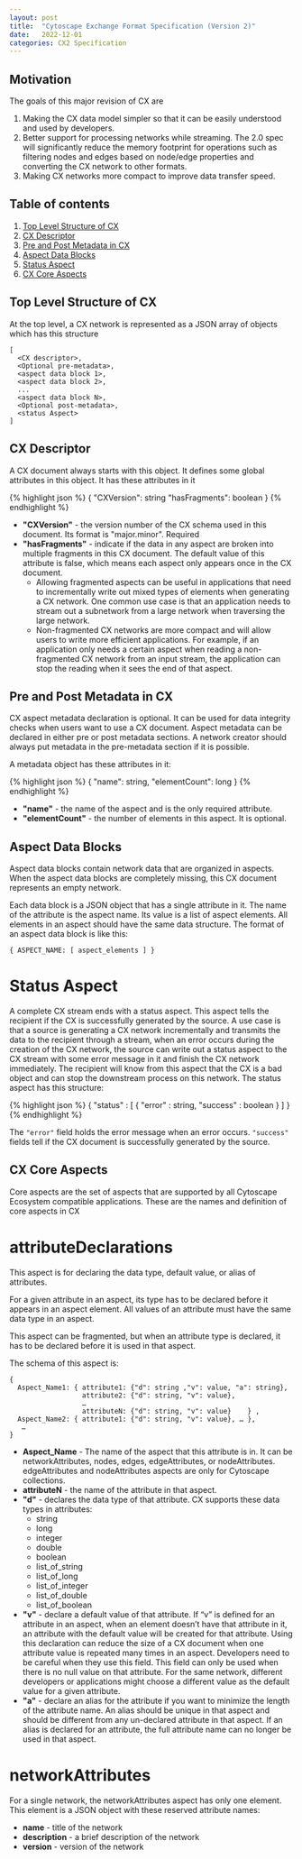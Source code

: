 ```yaml
---
layout: post
title:  "Cytoscape Exchange Format Specification (Version 2)"
date:   2022-12-01 
categories: CX2 Specification
---
```



## Motivation


The goals of this major revision of CX are
 
1. Making the CX data model simpler so that it can be easily understood and used by developers.
2. Better support for processing networks while streaming. The 2.0 spec will significantly reduce the memory footprint for operations such as filtering nodes and edges based on node/edge properties and converting the CX network to other formats. 
3. Making CX networks more compact to improve data transfer speed.

## Table of contents

1. [Top Level Structure of CX](#top-level-structure-of-cx)
2. [CX Descriptor](#cx-descriptor)
3. [Pre and Post Metadata in CX](#pre-and-post-metadata-in-cx)
4. [Aspect Data Blocks](#aspect-data-blocks)
5. [Status Aspect](#status-aspect)
6. [CX Core Aspects](#cx-core-aspects)


## Top Level Structure of CX

At the top level, a CX network is represented as a JSON array of objects which has this structure 

```
[
  <CX descriptor>,
  <Optional pre-metadata>,
  <aspect data block 1>,
  <aspect data block 2>,
  ...
  <aspect data block N>,
  <Optional post-metadata>,
  <status Aspect>
]

```

## CX Descriptor

A CX document always starts with this object. It defines some global attributes in this object. It has these attributes in it

{% highlight json %}
  { 
    "CXVersion": 	string
    "hasFragments":	boolean
  }
{% endhighlight %}

- **"CXVersion"** - the version number of the CX schema used in this document. Its format is "major.minor". Required
- **"hasFragments"** - indicate if the data in any aspect are broken into multiple fragments in this CX document. The default value of this attribute is false, which means each aspect only appears once in the CX document.
    - Allowing fragmented aspects can be useful in applications that need to incrementally write out mixed types of elements when generating a CX network. One common use case is that an application needs to stream out a subnetwork from a large network when traversing the large network.
    - Non-fragmented CX networks are more compact and will allow users to write more efficient applications. For example, if an application only needs a certain aspect when reading a non-fragmented CX network from an input stream, the application can stop the reading when it sees the end of that aspect. 


## Pre and Post Metadata in CX


CX aspect metadata declaration is optional. It can be used for data integrity checks when users want to use a CX document. Aspect metadata can be declared in either pre or post metadata sections. A network creator should always put metadata in the pre-metadata section if it is possible. 

A metadata object has these attributes in it: 

{% highlight json %}
  {
    "name":         string,
    "elementCount": long 
  }
{% endhighlight %}


- **"name"**  -  the name of the aspect and is the only required attribute.
- **"elementCount"** - the number of elements in this aspect. It is optional.


## Aspect Data Blocks
Aspect data blocks contain network data that are organized in aspects. When the aspect data blocks are completely missing, this CX document represents an empty network. 

Each data block is a JSON object that has a single attribute in it. The name of the attribute is the aspect name. Its value is a list of aspect elements. All elements in an aspect should have the same data structure. The format of an aspect data block is like this:


```
{ ASPECT_NAME: [ aspect_elements ] }
```

# Status Aspect
A complete CX stream ends with a status aspect. This aspect tells the recipient if the CX is successfully generated by the source. A use case is that a source is generating a CX network incrementally and transmits the data to the recipient through a stream, when an error occurs during the creation of the CX network, the source can write out a status aspect to the CX stream with some error message in it and finish the CX network immediately. The recipient will know from this aspect that the CX is a bad object and can stop the downstream process on this network. The status aspect has this structure:

{% highlight json %}
{
  "status" : [ {
    "error" : string,
    "success" : boolean
   } ]
}
{% endhighlight %}

The `"error"` field holds the error message when an error occurs. `"success"` fields tell if the CX document is successfully generated by the source.



## CX Core Aspects

Core aspects are the set of aspects that are supported by all Cytoscape Ecosystem compatible applications. These are the names and definition of core aspects in CX 

# attributeDeclarations

This aspect is for declaring the data type, default value, or alias of attributes. 

For a given attribute in an aspect, its type has to be declared before it appears in an aspect element. All values of an attribute must have the same data type in an aspect. 

This aspect can be fragmented, but when an attribute type is declared, it has to be declared before it is used in that aspect. 

The schema of this aspect is:

```
{
  Aspect_Name1: { attribute1: {"d": string ,"v": value, "a": string},
                  attribute2: {"d": string, "v": value},
                  …
                  attributeN: {"d": string, "v": value}    } ,
  Aspect_Name2: { attribute1: {"d": string, "v": value}, … },
   … 
}
```
- **Aspect_Name** - The name of the aspect that this attribute is in. It can be networkAttributes, nodes, edges, edgeAttributes, or nodeAttributes. edgeAttributes and nodeAttributes aspects are only for Cytoscape collections. 
- **attributeN** - the name of the attribute in that aspect. 
- **"d"** - declares the data type of that attribute. CX supports these data types in attributes:
  - string
  - long
  - integer
  - double
  - boolean
  - list_of_string
  - list_of_long
  - list_of_integer
  - list_of_double
  - list_of_boolean
- **"v"** - declare a default value of that attribute. If “v” is defined for an attribute in an aspect, when an element doesn’t have that attribute in it, an attribute with the default value will be created for that attribute. Using this declaration can reduce the size of a CX document when one attribute value is repeated many times in an aspect. Developers need to be careful when they use this field. This field can only be used when there is no null value on that attribute. For the same network, different developers or applications might choose a different value as the default value for a given attribute.       
- **"a"** - declare an alias for the attribute if you want to minimize the length of the attribute name. An alias should be unique in that aspect and should be different from any un-declared attribute in that aspect. If an alias is declared for an attribute, the full attribute name can no longer be used in that aspect.

# networkAttributes

For a single network, the networkAttributes aspect has only one element. This element is a JSON object with these reserved attribute names:  

- **name** - title of the network
- **description** - a brief description of the network 
- **version** - version of the network


